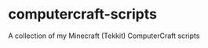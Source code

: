 computercraft-scripts
=====================

A collection of my Minecraft (Tekkit) ComputerCraft scripts